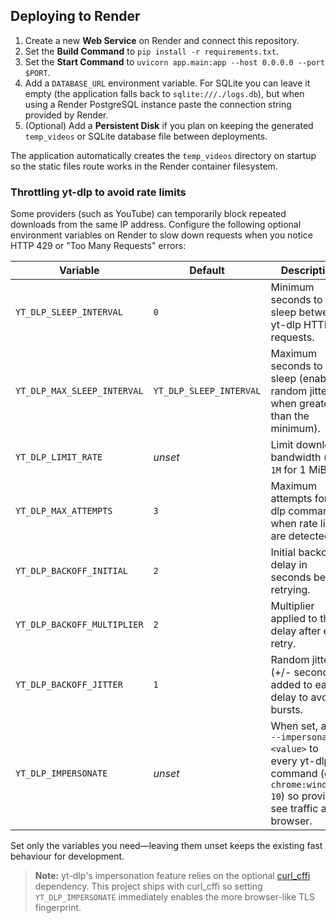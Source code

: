 
## Deploying to Render

1. Create a new **Web Service** on Render and connect this repository.
2. Set the **Build Command** to `pip install -r requirements.txt`.
3. Set the **Start Command** to `uvicorn app.main:app --host 0.0.0.0 --port $PORT`.
4. Add a `DATABASE_URL` environment variable. For SQLite you can leave it empty (the
   application falls back to `sqlite:///./logs.db`), but when using a Render PostgreSQL
   instance paste the connection string provided by Render.
5. (Optional) Add a **Persistent Disk** if you plan on keeping the generated
   `temp_videos` or SQLite database file between deployments.

The application automatically creates the `temp_videos` directory on startup so the
static files route works in the Render container filesystem.

### Throttling yt-dlp to avoid rate limits

Some providers (such as YouTube) can temporarily block repeated downloads from the
same IP address. Configure the following optional environment variables on Render
to slow down requests when you notice HTTP 429 or "Too Many Requests" errors:

| Variable | Default | Description |
| --- | --- | --- |
| `YT_DLP_SLEEP_INTERVAL` | `0` | Minimum seconds to sleep between yt-dlp HTTP requests. |
| `YT_DLP_MAX_SLEEP_INTERVAL` | `YT_DLP_SLEEP_INTERVAL` | Maximum seconds to sleep (enables random jitter when greater than the minimum). |
| `YT_DLP_LIMIT_RATE` | _unset_ | Limit download bandwidth (e.g. `1M` for 1 MiB/s). |
| `YT_DLP_MAX_ATTEMPTS` | `3` | Maximum attempts for yt-dlp commands when rate limits are detected. |
| `YT_DLP_BACKOFF_INITIAL` | `2` | Initial backoff delay in seconds before retrying. |
| `YT_DLP_BACKOFF_MULTIPLIER` | `2` | Multiplier applied to the delay after each retry. |
| `YT_DLP_BACKOFF_JITTER` | `1` | Random jitter (+/- seconds) added to each delay to avoid bursts. |
| `YT_DLP_IMPERSONATE` | _unset_ | When set, adds `--impersonate <value>` to every yt-dlp command (e.g. `chrome:windows-10`) so providers see traffic as a browser. |

Set only the variables you need—leaving them unset keeps the existing fast
behaviour for development.

> **Note:** yt-dlp's impersonation feature relies on the optional
> [curl_cffi](https://github.com/yifeikong/curl_cffi) dependency. This project
> ships with curl_cffi so setting `YT_DLP_IMPERSONATE` immediately enables the
> more browser-like TLS fingerprint.
